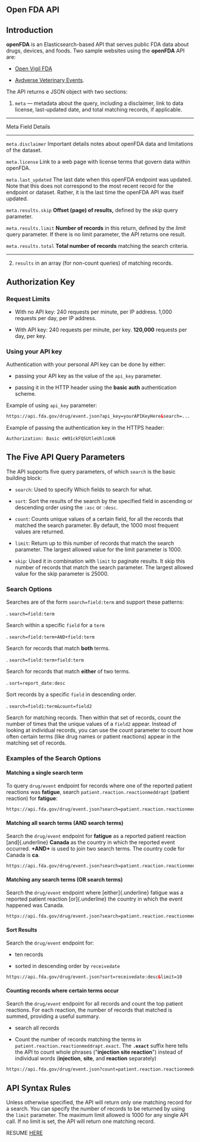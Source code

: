 <section>

# Open FDA API

## Introduction

**openFDA** is an Elasticsearch-based API that serves public FDA data about drugs, devices, and foods. Two sample websites using the **openFDA** API are:

- [Open Vigil FDA](https://openvigil.pharmacology.uni-kiel.de/openvigilfda.php) 

- [Avdverse Veterinary Events](https://adversevetevents.com/search/).

The API returns e JSON object with two sections:

1. `meta` &mdash; metadata about the query, including a disclaimer, link to data license, last-updated date, and total matching records, if applicable.


 ----------------------------------------------------------------------------------------------------------------------------------------------------------
 Meta Field          Details
 ------------------- --------------------------------------------------------------------------------------------------------------------------------------
 `meta.disclaimer`    Important details notes about openFDA data and limitations of the dataset.
                     
 `meta.license`       Link to a web page with license terms that govern data within openFDA.
                     
 `meta.last_updated`  The last date when this openFDA endpoint was updated. Note that this does not correspond to the most recent record for
                      the endpoint or dataset. Rather, it is the last time the openFDA API was itself updated.
                     
 `meta.results.skip`  **Offset (page) of results,** defined by the *skip* query parameter.
                     
 `meta.results.limit` **Number of records** in this return, defined by the *limit* query parameter. If there is no limit parameter, the API returns one result.
                     
 `meta.results.total` **Total number of records** matching the search criteria.
 ------------------- --------------------------------------------------------------------------------------------------------------------------------------

2. `results` in an array (for non-count queries) of matching records.

## Authorization Key

###  Request Limits

- With no API key: 240 requests per minute, per IP address. 1,000 requests per day, per IP address.

- With API key: 240 requests per minute, per key. **120,000** requests per day, per key.

### Using your API key

Authentication with your personal API key can be done by either:

- passing your API key as the value of the `api_key` parameter.

- passing it in the HTTP header using the **basic auth** authentication scheme.

Example of using `api_key` parameter:

```html
https://api.fda.gov/drug/event.json?api_key=yourAPIKeyHere&search=...

```

Example of passing the authentication key in the HTTPS header:

```bash
Authorization: Basic eW91ckFQSUtleUhlcmU6
```

## The Five API Query  Parameters

The API supports five query parameters, of which `search` is the basic building block:

- `search`: Used to specify Which fields to search for what. 

- `sort`: Sort the results of the search by the specified field in ascending or descending order using the `:asc` or `:desc`.

- `count`: Counts unique values of a certain field, for all the records that matched the search parameter. By default, the 1000 most frequent values are returned.

- `limit`: Return up to this number of records that match the search parameter. The largest allowed value for the limit parameter is 1000.

- `skip`:  Used it in combination with `limit` to paginate results. It skip this number of records that match the search parameter. The largest allowed value for
   the skip parameter is 25000.

### Search Options

Searches are of the form `search=field:term` and support these patterns: 

. `search=field:term`  

  Search within a specific `field` for a `term` 

. `search=field:term+AND+field:term`    

  Search for records that match **both** terms.

. `search=field:term+field:term`    

   Search for records that match **either** of two terms.

. `sort=report_date:desc`    

  Sort records by a specific `field` in descending order.

. `search=field1:term&count=field2`

  Search for matching records. Then within that set
  of records, count the number of times that the unique values of a `field2` appear. Instead of looking at
  individual records, you can use the count parameter to count how often certain terms (like drug names or
  patient reactions) appear in the matching set of records.

### Examples of the Search Options 

#### Matching a single search term

To  query `drug/event` endpoint for records where one of the reported patient reactions was **fatigue**, search `patient.reaction.reactionmeddrapt` (patient reaction)
for  **fatigue**:

```html
https://api.fda.gov/drug/event.json?search=patient.reaction.reactionmeddrapt:"fatigue"&limit=1
```

#### Matching all search terms (AND search terms)

Search the  `drug/event` endpoint for **fatigue** as a reported patient reaction [and]{.underline} **Canada** as the country in which the reported event occurred. **+AND+** is used
to join two search terms. The country code for Canada is **ca**.

```html
https://api.fda.gov/drug/event.json?search=patient.reaction.reactionmeddrapt:"fatigue"+AND+occurcountry:"ca"&limit=1
```

#### Matching any search terms (OR search terms)

Search the `drug/event` endpoint where [either]{.underline} fatigue was a reported patient reaction [or]{.underline} the country in which the event happened was Canada.

```html
https://api.fda.gov/drug/event.json?search=patient.reaction.reactionmeddrapt:"fatigue"+occurcountry:"ca"&limit=1
```

#### Sort Results

Search the `drug/event` endpoint for: 

- ten records

- sorted in descending order by `receivedate`

```html
https://api.fda.gov/drug/event.json?sort=receivedate:desc&limit=10
```

#### Counting records where certain terms occur

Search the `drug/event` endpoint for all records and count the top patient reactions. For each reaction, the number of records that matched is summed, providing a useful summary.

- search all records

- Count the number of records matching the terms in `patient.reaction.reactionmeddrapt.exact`. The **`.exact`** suffix here tells the API to
  count whole phrases ("**injection site reaction**") instead of individual words (**injection**, **site**, and **reaction** separately)

```html
https://api.fda.gov/drug/event.json?count=patient.reaction.reactionmeddrapt.exact
```

## API Syntax Rules

Unless otherwise specified, the API will return only one matching record for a search. You can specify the number of records to be returned by using the `limit` parameter. The maximum limit
allowed is 1000 for any single API call. If no limit is set, the API will return one matching record.

RESUME [HERE](https://open.fda.gov/apis/advanced-syntax/)

</section>
